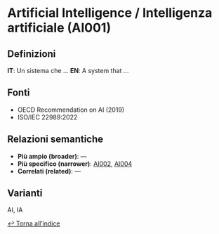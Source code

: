 # Artificial Intelligence / Intelligenza artificiale (AI001)

## Definizioni
**IT**: Un sistema che ...
**EN**: A system that ...

## Fonti
- OECD Recommendation on AI (2019)
- ISO/IEC 22989:2022

## Relazioni semantiche
- **Più ampio (broader)**: —
- **Più specifico (narrower)**: [AI002](./AI002.md), [AI004](./AI004.md)
- **Correlati (related)**: —

## Varianti
AI, IA

[↩ Torna all’indice](./index.md)